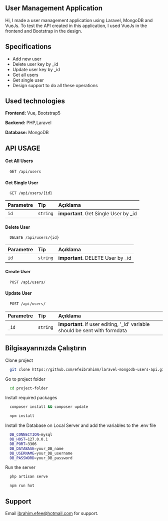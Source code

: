 ## User Management Application

Hi,
I made a user management application using Laravel, MongoDB and VueJs. To test the API created in this application,
I used VueJs in the frontend and Bootstrap in the design.


## Specifications

- Add new user
- Delete user key by _id
- Update user key by _id
- Get all users 
- Get single user
- Design support to do all these operations
  
## Used technologies

**Frontend:** Vue, Bootstrap5

**Backend:** PHP,Laravel

**Database:** MongoDB

  
## API USAGE

#### Get All Users

```http
  GET /api/users
```

#### Get Single User

```http
  GET /api/users/{id}
```

| Parametre | Tip     | Açıklama                       |
| :-------- | :------- | :-------------------------------- |
| `id`      | `string` | **important**. Get Single User by _id |


#### Delete User

```http
  DELETE /api/users/{id}
```

| Parametre | Tip     | Açıklama                       |
| :-------- | :------- | :-------------------------------- |
| `id`      | `string` | **important**. DELETE User by _id |

#### Create User

```http
  POST /api/users/
```

#### Update User

```http
  POST /api/users/
```

| Parametre | Tip     | Açıklama                       |
| :-------- | :------- | :-------------------------------- |
| `_id`      | `string` | **important**. if user editing, '_id' variable should be sent with formdata |

  
## Bilgisayarınızda Çalıştırın

Clone project 
```bash
  git clone https://github.com/efeibrahimm/laravel-mongodb-users-api.git
```

Go to project folder

```bash
  cd project-folder
```

Install required packages
```bash
  composer install && composer update
```
```bash
  npm install 
```

Install the Database on Local Server and add the variables to the .env file
```bash
  DB_CONNECTION=mysql
  DB_HOST=127.0.0.1
  DB_PORT=3306
  DB_DATABASE=your_DB_name
  DB_USERNAME=your_DB_username
  DB_PASSWORD=your_DB_password
```


Run the server
```bash
  php artisan serve
```
```bash
  npm run hot 
```

  
## Support

Email ibrahim.efee@hotmail.com for support.